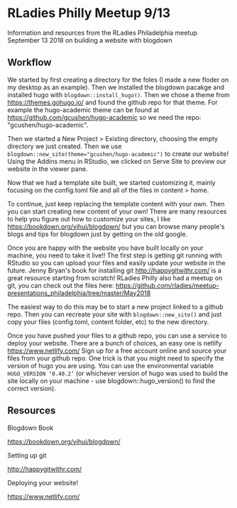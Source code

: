 # RLadies Philly Meetup 9/13

Information and resources from the RLadies Philadelphia meetup September 13 2018 on building a website with blogdown

## Workflow

We started by first creating a directory for the foles (I made a new floder on my desktop as an example). Then we installed the blogdown pacakge and installed hugo with ``blogdown::install_hugo()``. Then we chose a theme from https://themes.gohugo.io/ and found the github repo for that theme. For example the hugo-academic theme can be found at https://github.com/gcushen/hugo-academic so we need the repo: "gcushen/hugo-academic".

Then we started a New Project > Existing directory, choosing the empty directory we just created. Then we use ``blogdown::new_site(theme="gcushen/hugo-academic")`` to create our website! Using the Addins menu in RStudio, we clicked on Serve Site to preview our website in the viewer pane.

Now that we had a template site built, we started customizing it, mainly focusing on the config.toml file and all of the files in content > home.

To continue, just keep replacing the template content with your own. Then you can start creating new content of your own! There are many resources to help you figure out how to customize your sites, I like https://bookdown.org/yihui/blogdown/ but you can browse many people's blogs and tips for blogdown just by getting on the old google.

Once you are happy with the website you have built locally on your machine, you need to take it live!! The first step is getting git running with RStudio so you can upload your files and easily update your website in the future. Jenny Bryan's book for installing git http://happygitwithr.com/ is a great resource starting from scratch! RLadies Philly also had a meetup on git, you can check out the files here: https://github.com/rladies/meetup-presentations_philadelphia/tree/master/May2018

The easiest way to do this may be to start a new project linked to a github repo. Then you can recreate your site with ``blogdown::new_site()`` and just copy your files (config.toml, content folder, etc) to the new directory.

Once you have pushed your files to a github repo, you can use a service to deploy your website. There are a bunch of choices, an easy one is netlify https://www.netlify.com/ Sign up for a free account online and source your files from your github repo. One trick is that you might need to specify the version of hugo you are using. You can use the environmental variable ``HUGO_VERSION ‘0.40.2’`` (or whichever version of hugo was used to build the site locally on your machine - use blogdown::hugo_version() to find the correct version).

## Resources

Blogdown Book

https://bookdown.org/yihui/blogdown/

Setting up git

http://happygitwithr.com/

Deploying your website!

https://www.netlify.com/




